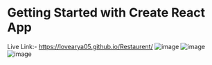 # Getting Started with Create React App
Live Link:- https://lovearya05.github.io/Restaurent/
![image](https://user-images.githubusercontent.com/91359743/201542139-a82131c9-8c92-487f-8a4c-2992b866d513.png)
![image](https://user-images.githubusercontent.com/91359743/201542155-13b7a6f8-cad3-4bf0-9d93-0fd56558fb5d.png)
![image](https://user-images.githubusercontent.com/91359743/201542163-f552f766-d4c8-4d85-8784-f31e132345ad.png)
